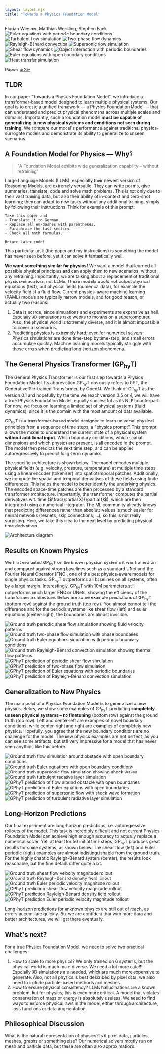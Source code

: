 ```yaml
---
layout: layout.njk
title: "Towards a Physics Foundation Model"
---
```


<div class="authors">
Florian Wiesner, Matthias Wessling, Stephen Baek
</div>

<div class="gif-grid-3x3-nospace">
<img src="assets/nextstep/euler_peri_gt_channel_3.gif" alt="Euler equations with periodic boundary conditions">
<img src="assets/nextstep/turbulent_gt_channel_2.gif" alt="Turbulent flow simulation">
<img src="assets/nextstep/twophase_gt_channel_2.gif" alt="Two-phase flow dynamics">
<img src="assets/nextstep/rb_gt_channel_2.gif" alt="Rayleigh-Bénard convection">
<img src="assets/nextstep/supersonic_gt_channel_1.gif" alt="Supersonic flow simulation">
<img src="assets/nextstep/shear_gt_channel_3.gif" alt="Shear flow dynamics">
<img src="assets/nextstep/obj_peri_gt_channel_3.gif" alt="Object interaction with periodic boundaries">
<img src="assets/nextstep/euler_open_gt_channel_2.gif" alt="Euler equations with open boundary conditions">
<img src="assets/nextstep/heat_gt_channel_2.gif" alt="Heat transfer simulation">
</div>

Paper: [arXiv](https://arxiv.org/abs/2509.13805)

## TLDR

In our paper "Towards a Physics Foundation Model", we introduce a transformer-based model designed to learn multiple physical systems. Our goal is to create a unified framework — a Physics Foundation Model — that can understand and predict physical phenomena across multiple scales and domains. Importantly, such a foundation model **must be
capable of generalizing to new physical systems and conditions not seen during training**. We compare our model's performance against traditional physics-surrogate models and demonstrate its ability to generalize to unseen scenarios.


## A Foundation Model for Physics — Why?

> "A Foundation Model exhibits wide generalization capability – without retraining"

Large Language Models (LLMs), especially their newest version of Reasoning Models, are extremely versatile. They can write poems, give summaries, translate, code and solve math problems. This is not only due to their vast training data, but also their ability of in-context and zero-shot learning; they can adapt to new tasks without any additional training, simply by following their instructions. Think for example of this prompt:

```
Take this paper and
- Translate it to German.
- Replace all em-dashes with parentheses.
- Paraphrase the last section.
- Check all math formulas.

Return Latex code!
```
This particular task (the paper and my instructions) is something the model has never seen before, yet it can solve it fantastically well.

**We want something similar for physics!** We want a model that learned all possible physical principles and can apply them to new scenarios, without any retraining.
Importantly, we are talking about a replacement of traditional physics-simulators, not LLMs. These models would not output physical equations (text), but physical fields (numerical data), for example the velocity field of a fluid flow.
Current physics-aware machine learning (PAML) models are typically narrow models, and for good reason, or actually two reasons:

1. Data is scarce, since simulations and experiments are expensive as hell. Espcially 3D simulations take weeks to months on a supercomputer. Also, the physical world is extremely diverse, and it is almost impossible to cover all scenarios.
2. Predicting physics is extremely hard, even for numerical solvers. Physics simulations are done time-step by time-step, and small errors accumulate quickly. Machine learning models typically struggle with these errors when predicting long-horizon phenomena.

## The General Physics Transformer (GP<sub>hy</sub>T)

The General Physics Transformer is our first step towards a Physics Foundation Model. Its abbreviation GP<sub>hy</sub>T obviously refers to GPT, the Generative Pre-trained Transformer, by OpenAI. We think of GP<sub>hy</sub>T as the version 0.1 and hopefully by the time we reach version 3.5 or 4, we will have a true Physics Foundation Model, equally successful as its NLP counterpart. For now, we focus on learning a limited set of physical systems (fluid dynamics), since it is the domain with the most amount of data available.

GP<sub>hy</sub>T is a transformer-based model designed to learn universal physical principles from a sequence of time steps, a "physics prompt". This prompt allows the model to understand the current state of a physical system **without additional input**. Which boundary conditions, which spatial dimensions and which physics are present, is all encoded in the prompt. The model then predicts the next time step, and can be applied autoregressively to predict long-term dynamics.

The specific architecture is shown below. The model encodes multiple physical fields (e.g. velocity, pressure, temperature) at multiple time steps using a linear encoder (tokenizer) into spatiotemporal patches. Additionally, we compute the spatial and temporal derivatives of these fields using finite differences. This helps the model to better identify the underlying physics. The encoded space-time patches are then processed by a standard transformer architecture. Importantly, the transformer computes the partial derivatives wrt. time ($\frac{\partial X}{\partial t}$), which are then integrated using a numerical integrator. The ML community already knows that predicting differences rather than absolute values is much easier for neural networks (resnets, skip connections, ...), so this is not really surpising. Here, we take this idea to the next level by predicting physical time derivatives.

<img src="assets/arch.png" alt="Architecture diagram" class="arch-image">


## Results on Known Physics

We first evaluated GP<sub>hy</sub>T on the known physical systems it was trained on and compared against strong baselines such as a standard UNet and the Fourier Neural Operator (FNO), one of the best physics-aware models for single physics tasks. GP<sub>hy</sub>T outperforms all baselines on all systems, often by a large margin. Interestingly, GP<sub>hy</sub>T with 10M parameters still outperforms much larger FNO or UNets, showing the efficiency of the transformer architecture. Below are some example predictions of GP<sub>hy</sub>T (bottom row) against the ground truth (top row). You almost cannot tell the difference and for the periodic systems like shear flow (left) and euler equations (center-right), the boundaries are almost invisible.

  <div class="gif-grid-4x2-nospace">
      <img src="assets/nextstep/shear_gt_channel_3.gif" alt="Ground truth periodic shear flow simulation showing fluid velocity patterns">
      <img src="assets/nextstep/twophase_gt_channel_2.gif" alt="Ground truth two-phase flow simulation with phase boundaries">
      <img src="assets/nextstep/euler_peri_gt_channel_2.gif" alt="Ground truth Euler equations simulation with periodic boundary conditions">
      <img src="assets/nextstep/rb_gt_channel_2.gif" alt="Ground truth Rayleigh-Bénard convection simulation showing thermal flow patterns">
      <img src="assets/nextstep/shear_pred_channel_3.gif" alt="GPhyT prediction of periodic shear flow simulation">
      <img src="assets/nextstep/twophase_pred_channel_2.gif" alt="GPhyT prediction of two-phase flow simulation">
      <img src="assets/nextstep/euler_peri_pred_channel_2.gif" alt="GPhyT prediction of Euler equations with periodic boundaries">
      <img src="assets/nextstep/rb_pred_channel_2.gif" alt="GPhyT prediction of Rayleigh-Bénard convection simulation">
  </div>

## Generalization to New Physics

The main point of a Physics Foundation Model is to generalize to new physics. Below, we show some examples of GP<sub>hy</sub>T predicting **completely unseen physical systems – no finetuning** (bottom row) against the ground truth (top row). Left and center-left are examples of novel boundary conditions, while center-right and right are examples of completely new physics.
Hopefully, you agree that the new boundary conditions are no challenge for the model. The new physics examples are not perfect, as you can see some artifacts, but still very impressive for a model that has never seen anything like this before.

  <div class="gif-grid-4x2-nospace">
      <img src="assets/nextstep/open_obj_gt_channel_3.gif" alt="Ground truth flow simulation around obstacle with open boundary conditions">
      <img src="assets/nextstep/euler_open_gt_channel_2.gif" alt="Ground truth Euler equations with open boundary conditions">
      <img src="assets/nextstep/supersonic_gt_channel_1.gif" alt="Ground truth supersonic flow simulation showing shock waves">
      <img src="assets/nextstep/turbulent_gt_channel_2.gif" alt="Ground truth turbulent radative layer simulation">
      <img src="assets/nextstep/open_obj_pred_channel_3.gif" alt="GPhyT prediction of flow around obstacle with open boundaries">
      <img src="assets/nextstep/euler_open_pred_channel_2.gif" alt="GPhyT prediction of Euler equations with open boundaries">
      <img src="assets/nextstep/supersonic_pred_channel_1.gif" alt="GPhyT prediction of supersonic flow with shock wave formation">
      <img src="assets/nextstep/turbulent_pred_channel_2.gif" alt="GPhyT prediction of turbulent radiative layer simulation">
  </div>

## Long-Horizon Predictions

Our final experiment are long-horizon predictions, i.e. autoregressive rollouts of the model. This task is incredibly difficult and not current Physics Foundation Model can achieve high enough accuracy to actually replace a numerical solver. Yet, at least for 50 initial time steps, GP<sub>hy</sub>T produces great results for some systems, as shown below. The shear flow (left) and Euler periodic (right) examples are almost indistinguishable from the ground truth. For the highly chaotic Rayleigh-Bénard system (center), the results look reasonable, but the fine details differ quite a bit.

  <div class="gif-grid-3x2-nospace">
      <img src="assets/rollout/sf_gt_vel_mag.gif" alt="Ground truth shear flow velocity magnitude rollout">
      <img src="assets/rollout/rb_gt_density.gif" alt="Ground truth Rayleigh-Bénard density field rollout">
      <img src="assets/rollout/euler_peri_gt_vel_mag.gif" alt="Ground truth Euler periodic velocity magnitude rollout">
      <img src="assets/rollout/sf_pred_vel_mag.gif" alt="GPhyT prediction shear flow velocity magnitude rollout">
      <img src="assets/rollout/rb_pred_density.gif" alt="GPhyT prediction Rayleigh-Bénard density field rollout">
      <img src="assets/rollout/euler_peri_pred_vel_mag.gif" alt="GPhyT prediction Euler periodic velocity magnitude rollout">
  </div>

Long-horizon predictions for unknown physics are still out of reach, as errors accumulate quickly. But we are confident that with more data and better architectures, we will get there eventually.


## What's next?

For a true Physics Foundation Model, we need to solve two practical challenges:

1. How to scale to more physics? We only trained on 6 systems, but the physical world is much more diverse. We need a lot more data!!! Espcially 3D simulations are needed, which are much more expensive to generate. Also, not all physics is best described by pixel data, we also need to include particle-based methods and meshes.
2. How to ensure physical consistency? LLMs hallucinations are a known problem, but for physics, this is even more critical. A model that violates conservation of mass or energy is absolutely useless. We need to find ways to enforce physical laws in the model, either through architecture, loss functions or data augmentation.

## Philosophical Discussion

What is the natural representation of physics? Is it pixel data, particles, meshes, graphs or something else? Our numerical solvers mostly run on mesh and particle data, but these are often also approximations.